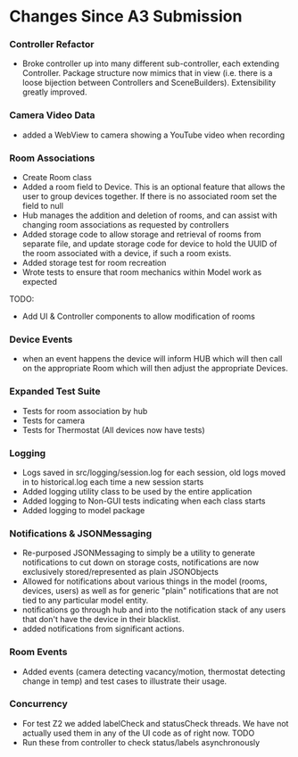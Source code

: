# Changes Since A3 Submission

### Controller Refactor
* Broke controller up into many different sub-controller, each extending Controller. Package structure now mimics that in view (i.e. there is a loose bijection between Controllers and SceneBuilders). Extensibility greatly improved.

### Camera Video Data
* added a WebView to camera showing a YouTube video when recording

### Room Associations
* Create Room class 
* Added a room field to Device. This is an optional feature that allows the user to group devices together. If there is no associated room set the field to null
* Hub manages the addition and deletion of rooms, and can assist with changing room associations as requested by controllers
* Added storage code to allow storage and retrieval of rooms from separate file, and update storage code for device to hold the UUID of the room associated with a device, if such a room exists.
* Added storage test for room recreation
* Wrote tests to ensure that room mechanics within Model work as expected

TODO: 
* Add UI & Controller components to allow modification of rooms

### Device Events
* when an event happens the device will inform HUB which will then call on the appropriate Room which will then adjust the appropriate Devices.

### Expanded Test Suite
* Tests for room association by hub
* Tests for camera
* Tests for Thermostat (All devices now have tests)

### Logging
* Logs saved in src/logging/session.log for each session, old logs moved in to historical.log each time a new session starts
* Added logging utility class to be used by the entire application
* Added logging to Non-GUI tests indicating when each class starts
* Added logging to model package

### Notifications & JSONMessaging
* Re-purposed JSONMessaging to simply be a utility to generate notifications to cut down on storage costs, notifications are now exclusively stored/represented as plain JSONObjects
* Allowed for notifications about various things in the model (rooms, devices, users) as well as for generic "plain" notifications that are not tied to any particular model entity.
* notifications go through hub and into the notification stack of any users that don't have the device in their blacklist.
* added notifications from significant actions.

### Room Events
* Added events (camera detecting vacancy/motion, thermostat detecting change in temp) and test cases to illustrate their usage.

### Concurrency
* For test Z2 we added labelCheck and statusCheck threads. We have not actually used them in any of the UI code as of right now.
TODO
* Run these from controller to check status/labels asynchronously